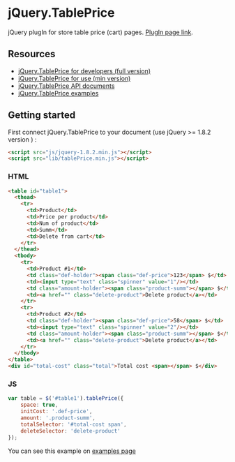 # jQuery.TablePrice
jQuery plugIn for store table price (cart) pages. [PlugIn page link](http://jsjq.ru/plagin-podscheta-stoimosti-tovarov-v-korzine-jquery-tableprice/).

## Resources
* [jQuery.TablePrice for developers (full version)](https://raw.githubusercontent.com/mrmasterix/jQuery.TablePrice/master/lib/tablePrice.js)
* [jQuery.TablePrice for use (min version)](https://raw.githubusercontent.com/mrmasterix/jQuery.TablePrice/master/lib/tablePrice.min.js)
* [jQuery.TablePrice API documents](http://jsjq.ru/plagin-podscheta-stoimosti-tovarov-v-korzine-jquery-tableprice/)
* [jQuery.TablePrice examples](http://jsjq.ru/plugins/jquery.tableprice/index.html)

## Getting started

First connect jQuery.TablePrice to your document (use jQuery >= 1.8.2 version )  :

```html
<script src="js/jquery-1.8.2.min.js"></script>
<script src="lib/tablePrice.min.js"></script>
```

### HTML

```html
<table id="table1">
  <thead>
    <tr>
      <td>Product</td>
      <td>Price per product</td>
      <td>Num of product</td>
      <td>Summ</td>
      <td>Delete from cart</td>
    </tr>
  </thead>
  <tbody>
    <tr>
      <td>Product #1</td>
      <td class="def-holder"><span class="def-price">123</span> $</td>
      <td><input type="text" class="spinner" value="1"/></td>
      <td class="amount-holder"><span class="product-summ"></span> $</td>
      <td><a href="" class="delete-product">Delete product</a></td>
    </tr>
    <tr>
      <td>Product #2</td>
      <td class="def-holder"><span class="def-price">58</span> $</td>
      <td><input type="text" class="spinner" value="2"/></td>
      <td class="amount-holder"><span class="product-summ"></span> $</td>
      <td><a href="" class="delete-product">Delete product</a></td>
    </tr>
  </tbody>
</table>
<div id="total-cost" class="total">Total cost <span></span> $</div>
```

### JS
```js
var table = $('#table1').tablePrice({
	space: true,
	initCost: '.def-price',
	amount: '.product-summ',
	totalSelector: '#total-cost span',
	deleteSelector: 'delete-product'
});
```
You can see this example on [examples page](http://jsjq.ru/plugins/jquery.tableprice/index.html)
